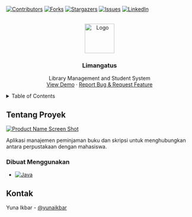 [![Contributors][contributors-shield]][contributors-url]
[![Forks][forks-shield]][forks-url]
[![Stargazers][stars-shield]][stars-url]
[![Issues][issues-shield]][issues-url]
[![LinkedIn][linkedin-shield]][linkedin-url]



<!-- PROJECT LOGO -->
<br />
<div align="center">
  <a href="https://github.com/za1dGodspeed/project-limangatus">
    <img src="https://i.ibb.co/CBFFkrh/3861b89b-5370-4534-9b1d-a04d221fac45.jpg" alt="Logo" width="80" height="80">
  </a>

<h3 align="center">Limangatus</h3>

  <p align="center">
    Library Management and Student System
    <br />
    <a href="https://github.com/za1dGodspeed/project-limangatus">View Demo</a>
    ·
    <a href="https://github.com/za1dGodspeed/project-limangatus/issues">Report Bug & Request Feature</a>
  </p>
</div>



<!-- TABLE OF CONTENTS -->
<details>
  <summary>Table of Contents</summary>
  <ol>
    <li>
      <a href="#about-the-project">Tentang Proyek</a>
      <ul>
        <li><a href="#built-with">Dibuat menggunakan</a></li>
      </ul>
    </li>
    <li>
      <a href="#about-the-project">Kontak</a>
    </li>
  </ol>
</details>



<!-- ABOUT THE PROJECT -->
## Tentang Proyek

[![Product Name Screen Shot][product-screenshot]](https://github.com/za1dGodspeed/project-limangatus)

Aplikasi manajemen peminjaman buku dan skripsi untuk menghubungkan antara perpustakaan dengan mahasiswa.

### Dibuat Menggunakan

* [![Java][Java]][Java-url]


<!-- CONTACT -->
## Kontak

Yuna Ikbar - [@yunaikbar](https://linkedin.com/in/yunaikbar)


<!-- MARKDOWN LINKS & IMAGES -->
<!-- https://www.markdownguide.org/basic-syntax/#reference-style-links -->
[contributors-shield]: https://img.shields.io/github/contributors/za1dGodspeed/project-limangatus.svg?style=for-the-badge
[contributors-url]: https://github.com/za1dGodspeed/project-limangatus/graphs/contributors
[forks-shield]: https://img.shields.io/github/forks/za1dGodspeed/project-limangatus.svg?style=for-the-badge
[forks-url]: https://github.com/za1dGodspeed/project-limangatus/network/members
[stars-shield]: https://img.shields.io/github/stars/za1dGodspeed/project-limangatus.svg?style=for-the-badge
[stars-url]: https://github.com/za1dGodspeed/project-limangatus/stargazers
[issues-shield]: https://img.shields.io/github/issues/za1dGodspeed/project-limangatus.svg?style=for-the-badge
[issues-url]: https://github.com/za1dGodspeed/project-limangatus/issues
[license-shield]: https://img.shields.io/github/license/za1dGodspeed/project-limangatus.svg?style=for-the-badge
[license-url]: https://github.com/github_username/repo_name/blob/master/LICENSE.txt
[linkedin-shield]: https://img.shields.io/badge/-LinkedIn-black.svg?style=for-the-badge&logo=linkedin&colorB=555
[linkedin-url]: https://linkedin.com/in/yunaikbar
[product-screenshot]: https://i.ibb.co/CBFFkrh/3861b89b-5370-4534-9b1d-a04d221fac45.jpg
[Next.js]: https://img.shields.io/badge/next.js-000000?style=for-the-badge&logo=nextdotjs&logoColor=white
[Next-url]: https://nextjs.org/
[React.js]: https://img.shields.io/badge/React-20232A?style=for-the-badge&logo=react&logoColor=61DAFB
[React-url]: https://reactjs.org/
[Vue.js]: https://img.shields.io/badge/Vue.js-35495E?style=for-the-badge&logo=vuedotjs&logoColor=4FC08D
[Vue-url]: https://vuejs.org/
[Angular.io]: https://img.shields.io/badge/Angular-DD0031?style=for-the-badge&logo=angular&logoColor=white
[Angular-url]: https://angular.io/
[Svelte.dev]: https://img.shields.io/badge/Svelte-4A4A55?style=for-the-badge&logo=svelte&logoColor=FF3E00
[Svelte-url]: https://svelte.dev/
[Laravel.com]: https://img.shields.io/badge/Laravel-FF2D20?style=for-the-badge&logo=laravel&logoColor=white
[Laravel-url]: https://laravel.com
[Bootstrap.com]: https://img.shields.io/badge/Bootstrap-563D7C?style=for-the-badge&logo=bootstrap&logoColor=white
[Bootstrap-url]: https://getbootstrap.com
[JQuery.com]: https://img.shields.io/badge/jQuery-0769AD?style=for-the-badge&logo=jquery&logoColor=white
[JQuery-url]: https://jquery.com
[Java]: https://img.shields.io/badge/Java-ED8B00?style=for-the-badge&logo=openjdk&logoColor=white
[Java-url]: https://www.java.com/
